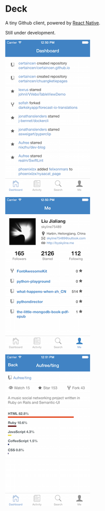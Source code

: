 Deck
====

A tiny Github client, powered by [React Native](https://github.com/facebook/react-native). 

Still under development.

![1](./Screenshots/1.png)

![2](./Screenshots/2.png)

![3](./Screenshots/3.png)

